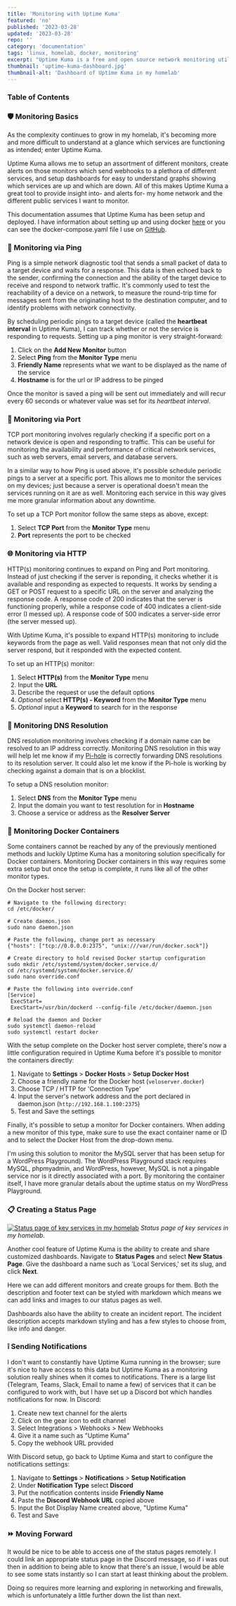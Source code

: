 ```yaml
---
title: 'Monitoring with Uptime Kuma'
featured: 'no'
published: '2023-03-28'
updated: '2023-03-28'
repo: ''
category: 'documentation'
tags: 'linux, homelab, docker, monitoring'
excerpt: "Uptime Kuma is a free and open source network monitoring utility."
thumbnail: 'uptime-kuma-dashboard.jpg'
thumbnail-alt: 'Dashboard of Uptime Kuma in my homelab'
---
```


### Table of Contents

### 🛡️ Monitoring Basics

As the complexity continues to grow in my homelab, it's becoming more and more difficult to understand at a glance which services are functioning as intended; enter Uptime Kuma.

Uptime Kuma allows me to setup an assortment of different monitors, create alerts on those monitors which send webhooks to a plethora of different services, and setup dashboards for easy to understand graphs showing which services are up and which are down. All of this makes Uptime Kuma a great tool to provide insight into- and alerts for- my home network and the different public services I want to monitor.

This documentation assumes that Uptime Kuma has been setup and deployed. I have information about setting up and using docker [here](/posts/running-docker-in-my-homelab) or you can see the docker-compose.yaml file I use on [GitHub](https://github.com/JustinMountain/docker-compose/tree/main/UptimeKuma).

### 🏓 Monitoring via Ping

Ping is a simple network diagnostic tool that sends a small packet of data to a target device and waits for a response. This data is then echoed back to the sender, confirming the connection and the ability of the target device to receive and respond to network traffic. It's commonly used to test the reachability of a device on a network, to measure the round-trip time for messages sent from the originating host to the destination computer, and to identify problems with network connectivity.

By scheduling periodic pings to a target device (called the **heartbeat interval** in Uptime Kuma), I can track whether or not the service is responding to requests. Setting up a ping monitor is very straight-forward: 

1. Click on the **Add New Monitor** button
2. Select **Ping** from the **Monitor Type** menu
3. **Friendly Name** represents what we want to be displayed as the name of the service
4. **Hostname** is for the url or IP address to be pinged

Once the monitor is saved a ping will be sent out immediately and will recur every 60 seconds or whatever value was set for its *heartbeat interval*. 

### 🔢 Monitoring via Port

TCP port monitoring involves regularly checking if a specific port on a network device is open and responding to traffic. This can be useful for monitoring the availability and performance of critical network services, such as web servers, email servers, and database servers. 

In a similar way to how Ping is used above, it's possible schedule periodic pings to a server at a specific port. This allows me to monitor the services on my devices; just because a server is operational doesn't mean the services running on it are as well. Monitoring each service in this way gives me more granular information about any downtime.

To set up a TCP Port monitor follow the same steps as above, except:

1. Select **TCP Port** from the **Monitor Type** menu
2. **Port** represents the port to be checked

### 🌐 Monitoring via HTTP

HTTP(s) monitoring continues to expand on Ping and Port monitoring. Instead of just checking if the server is reponding, it checks whether it is available and responding as expected to requests. It works by sending a GET or POST request to a specific URL on the server and analyzing the response code. A response code of 200 indicates that the server is functioning properly, while a response code of 400 indicates a client-side error (I messed up). A response code of 500 indicates a server-side error (the server messed up).

With Uptime Kuma, it's possible to expand HTTP(s) monitoring to include keywords from the page as well. Valid responses mean that not only did the server respond, but it responded with the expected content. 

To set up an HTTP(s) monitor:

1. Select **HTTP(s)** from the **Monitor Type** menu
2. Input the **URL**
3. Describe the request or use the default options
4. *Optional* select **HTTP(s) - Keyword** from the **Monitor Type** menu
5. *Optional* input a **Keyword** to search for in the response

### 🔎 Monitoring DNS Resolution

DNS resolution monitoring involves checking if a domain name can be resolved to an IP address correctly. Monitoring DNS resolution in this way will help let me know if my [Pi-hole](/posts/blocking-ads-on-my-home-network) is correctly forwarding DNS resolutions to its resolution server. It could also let me know if the Pi-hole is working by checking against a domain that is on a blocklist.

To setup a DNS resolution monitor:

1. Select **DNS** from the **Monitor Type** menu
2. Input the domain you want to test resolution for in **Hostname**
3. Choose a service or address as the **Resolver Server** 

### 🐋 Monitoring Docker Containers

Some containers cannot be reached by any of the previously mentioned methods and luckily Uptime Kuma has a monitoring solution specifically for Docker containers. Monitoring Docker containers in this way requires some extra setup but once the setup is complete, it runs like all of the other monitor types.

On the Docker host server:

```
# Navigate to the following directory:
cd /etc/docker/

# Create daemon.json
sudo nano daemon.json

# Paste the following, change port as necessary
{"hosts": ["tcp://0.0.0.0:2375", "unix:///var/run/docker.sock"]}

# Create directory to hold revised Docker startup configuration
sudo mkdir /etc/systemd/system/docker.service.d/
cd /etc/systemd/system/docker.service.d/
sudo nano override.conf

# Paste the following into override.conf
[Service]
 ExecStart=
 ExecStart=/usr/bin/dockerd --config-file /etc/docker/daemon.json

# Reload the daemon and Docker
sudo systemctl daemon-reload
sudo systemctl restart docker
```

With the setup complete on the Docker host server complete, there's now a little configuration required in Uptime Kuma before it's possible to monitor the containers directly:

1. Navigate to **Settings** > **Docker Hosts** > **Setup Docker Host**
2. Choose a friendly name for the Docker host (`veloserver.docker`)
3. Choose TCP / HTTP for 'Connection Type'
4. Input the server's network address and the port declared in daemon.json (`http://192.168.1.100:2375`)
5. Test and Save the settings

Finally, it's possible to setup a monitor for Docker containers. When adding a new monitor of this type, make sure to use the exact container name or ID and to select the Docker Host from the drop-down menu.

I'm using this solution to monitor the MySQL server that has been setup for a WordPress Playground). The WordPress Playground stack requires MySQL, phpmyadmin, and WordPress, however, MySQL is not a pingable service nor is it directly associated with a port. By monitoring the container itself, I have more granular details about the uptime status on my WordPress Playground. 

### 📋 Creating a Status Page

[![Status page of key services in my homelab](uptime-kuma-status-page.jpg "Status Page")](uptime-kuma-status-page.jpg)
*Status page of key services in my homelab.*

Another cool feature of Uptime Kuma is the ability to create and share customized dashboards. Navigate to **Status Pages** and select **New Status Page**. Give the dashboard a name such as 'Local Services,' set its slug, and click **Next**. 

Here we can add different monitors and create groups for them. Both the description and footer text can be styled with markdown which means we can add links and images to our status pages as well. 

Dashboards also have the ability to create an incident report. The incident description accepts markdown styling and has a few styles to choose from, like info and danger. 

### ❕ Sending Notifications

I don't want to constantly have Uptime Kuma running in the browser; sure it's nice to have access to this data but Uptime Kuma as a monitoring solution really shines when it comes to notifications. There is a large list (Telegram, Teams, Slack, Email to name a few) of services that it can be configured to work with, but I have set up a Discord bot which handles notifications for now. In Discord:

1. Create new text channel for the alerts
2. Click on the gear icon to edit channel
3. Select Integrations > Webhooks > New Webhooks
4. Give it a name such as "Uptime Kuma"
5. Copy the webhook URL provided

With Discord setup, go back to Uptime Kuma and start to configure the notifications settings:

1. Navigate to **Settings** > **Notifications** > **Setup Notification** 
2. Under **Notification Type** select **Discord**
3. Put the notification contents inside **Friendly Name**
4. Paste the **Discord Webhook URL** copied above
5. Input the Bot Display Name created above, "Uptime Kuma"
6. Test and Save

### ⏩ Moving Forward

It would be nice to be able to access one of the status pages remotely. I could link an appropriate status page in the Discord message, so if i was out then in addition to being able to know that there's an issue, I would be able to see some stats instantly so I can start at least thinking about the problem. 

Doing so requires more learning and exploring in networking and firewalls, which is unfortunately a little further down the list than next.
